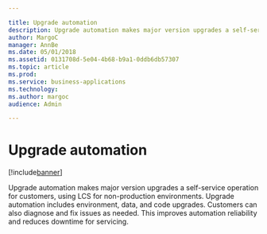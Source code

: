 ```yaml
---

title: Upgrade automation
description: Upgrade automation makes major version upgrades a self-service operation for customers, using LCS for non-production environments.
author: MargoC
manager: AnnBe
ms.date: 05/01/2018
ms.assetid: 0131708d-5e04-4b68-b9a1-0ddb6db57307
ms.topic: article
ms.prod: 
ms.service: business-applications
ms.technology: 
ms.author: margoc
audience: Admin

---
```

#  Upgrade automation




[!include[banner](../../../includes/banner.md)]

Upgrade automation makes major version upgrades a self-service operation for
customers, using LCS for non-production environments. Upgrade automation
includes environment, data, and code upgrades. Customers can also diagnose and
fix issues as needed. This improves automation reliability and reduces downtime
for servicing.
